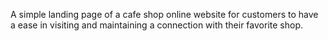 A simple landing page of a cafe shop online website for customers to have a ease in visiting and maintaining a connection with their favorite shop.
